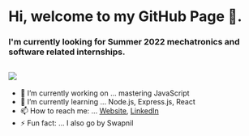 # Hi, welcome to my GitHub Page 👋. 
### I'm currently looking for Summer 2022 mechatronics and software related internships.

![](https://komarev.com/ghpvc/?username=swapnil233&color=blueviolet&style=flat&label=PROFILE+VIEWS)
- 
- 🔭 I’m currently working on ... mastering JavaScript
- 🌱 I’m currently learning ... Node.js, Express.js, React
- 📫 How to reach me: ... [Website](https://www.hasaniqbal.com), [LinkedIn](https://www.linkedin.com/in/mdhasaniqbal)
- ⚡ Fun fact: ... I also go by Swapnil
